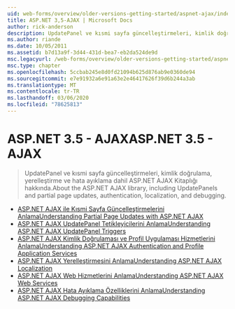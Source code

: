 ```yaml
---
uid: web-forms/overview/older-versions-getting-started/aspnet-ajax/index
title: ASP.NET 3,5-AJAX | Microsoft Docs
author: rick-anderson
description: UpdatePanel ve kısmi sayfa güncelleştirmeleri, kimlik doğrulama, yerelleştirme ve hata ayıklama dahil ASP.NET AJAX Kitaplığı hakkında.
ms.author: riande
ms.date: 10/05/2011
ms.assetid: b7d13a9f-3d44-431d-bea7-eb2da524de9d
msc.legacyurl: /web-forms/overview/older-versions-getting-started/aspnet-ajax
msc.type: chapter
ms.openlocfilehash: 5ccbab245e8d0fd21094b625d876ab9e0360de94
ms.sourcegitcommit: e7e91932a6e91a63e2e46417626f39d6b244a3ab
ms.translationtype: MT
ms.contentlocale: tr-TR
ms.lasthandoff: 03/06/2020
ms.locfileid: "78625813"
---
```

# <a name="aspnet-35---ajax"></a><span data-ttu-id="967ea-103">ASP.NET 3.5 - AJAX</span><span class="sxs-lookup"><span data-stu-id="967ea-103">ASP.NET 3.5 - AJAX</span></span>

> <span data-ttu-id="967ea-104">UpdatePanel ve kısmi sayfa güncelleştirmeleri, kimlik doğrulama, yerelleştirme ve hata ayıklama dahil ASP.NET AJAX Kitaplığı hakkında.</span><span class="sxs-lookup"><span data-stu-id="967ea-104">About the ASP.NET AJAX library, including UpdatePanels and partial page updates, authentication, localization, and debugging.</span></span>

- [<span data-ttu-id="967ea-105">ASP.NET AJAX ile Kısmi Sayfa Güncelleştirmelerini Anlama</span><span class="sxs-lookup"><span data-stu-id="967ea-105">Understanding Partial Page Updates with ASP.NET AJAX</span></span>](understanding-partial-page-updates-with-asp-net-ajax.md)
- [<span data-ttu-id="967ea-106">ASP.NET AJAX UpdatePanel Tetikleyicilerini Anlama</span><span class="sxs-lookup"><span data-stu-id="967ea-106">Understanding ASP.NET AJAX UpdatePanel Triggers</span></span>](understanding-asp-net-ajax-updatepanel-triggers.md)
- [<span data-ttu-id="967ea-107">ASP.NET AJAX Kimlik Doğrulaması ve Profil Uygulaması Hizmetlerini Anlama</span><span class="sxs-lookup"><span data-stu-id="967ea-107">Understanding ASP.NET AJAX Authentication and Profile Application Services</span></span>](understanding-asp-net-ajax-authentication-and-profile-application-services.md)
- [<span data-ttu-id="967ea-108">ASP.NET AJAX Yerelleştirmesini Anlama</span><span class="sxs-lookup"><span data-stu-id="967ea-108">Understanding ASP.NET AJAX Localization</span></span>](understanding-asp-net-ajax-localization.md)
- [<span data-ttu-id="967ea-109">ASP.NET AJAX Web Hizmetlerini Anlama</span><span class="sxs-lookup"><span data-stu-id="967ea-109">Understanding ASP.NET AJAX Web Services</span></span>](understanding-asp-net-ajax-web-services.md)
- [<span data-ttu-id="967ea-110">ASP.NET AJAX Hata Ayıklama Özelliklerini Anlama</span><span class="sxs-lookup"><span data-stu-id="967ea-110">Understanding ASP.NET AJAX Debugging Capabilities</span></span>](understanding-asp-net-ajax-debugging-capabilities.md)
